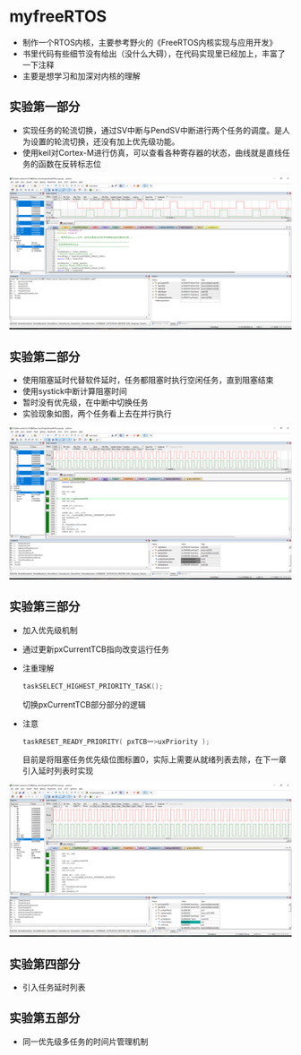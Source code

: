 # myfreeRTOS
- 制作一个RTOS内核，主要参考野火的《FreeRTOS内核实现与应用开发》
- 书里代码有些细节没有给出（没什么大碍），在代码实现里已经加上，丰富了一下注释
- 主要是想学习和加深对内核的理解

## 实验第一部分

- 实现任务的轮流切换，通过SV中断与PendSV中断进行两个任务的调度。是人为设置的轮流切换，还没有加上优先级功能。
- 使用keil对Cortex-M进行仿真，可以查看各种寄存器的状态，曲线就是直线任务的函数在反转标志位

![实验一](https://github.com/Winston9n78/myfreeRTOS/blob/main/README.assets/keil%E6%88%AA%E5%9B%BE.png?raw=true)




## 实验第二部分

- 使用阻塞延时代替软件延时，任务都阻塞时执行空闲任务，直到阻塞结束
- 使用systick中断计算阻塞时间
- 暂时没有优先级，在中断中切换任务
- 实验现象如图，两个任务看上去在并行执行

![实验二](https://github.com/Winston9n78/myfreeRTOS/blob/main/README.assets/keil2.png?raw=true)



## 实验第三部分

- 加入优先级机制

- 通过更新pxCurrentTCB指向改变运行任务

- 注重理解

  ```C
  taskSELECT_HIGHEST_PRIORITY_TASK();
  ```

  切换pxCurrentTCB部分部分的逻辑

- 注意

  ```c
  taskRESET_READY_PRIORITY( pxTCB一>uxPriority );
  ```

  目前是将阻塞任务优先级位图标置0，实际上需要从就绪列表去除，在下一章引入延时列表时实现

![实验三](https://github.com/Winston9n78/myfreeRTOS/blob/main/README.assets/keil3.png?raw=true)



## 实验第四部分

- 引入任务延时列表



## 实验第五部分

- 同一优先级多任务的时间片管理机制
